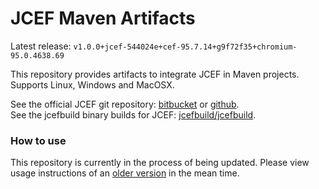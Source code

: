 # JCEF Maven Artifacts #
Latest release: `v1.0.0+jcef-544024e+cef-95.7.14+g9f72f35+chromium-95.0.4638.69`

This repository provides artifacts to integrate JCEF in Maven projects.
Supports Linux, Windows and MacOSX.

See the official JCEF git repository:
<a href="https://bitbucket.org/chromiumembedded/java-cef/src/master/">bitbucket</a> or 
<a href="https://github.com/chromiumembedded/java-cef">github</a>.<br/>
See the jcefbuild binary builds for JCEF:
<a href="https://github.com/jcefbuild/jcefbuild">jcefbuild/jcefbuild</a>.

### How to use ###

This repository is currently in the process of being updated. Please view usage instructions of an [older version](https://github.com/jcefmaven/jcefmaven/blob/0b9a15342e12fc868fa3f9eb22430552a17fcb01/README.md) in the mean time.
